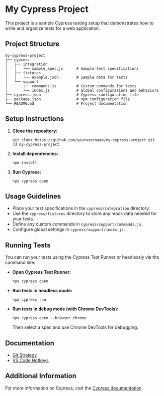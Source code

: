 # My Cypress Project

This project is a sample Cypress testing setup that demonstrates how to write and organize tests for a web application.

## Project Structure

```
my-cypress-project
├── cypress
│   ├── integration
│   │   └── sample_spec.js      # Sample test specifications
│   ├── fixtures
│   │   └── example.json        # Sample data for tests
│   └── support
│       ├── commands.js         # Custom commands for tests
│       └── index.js            # Global configurations and behaviors
├── cypress.json                # Cypress configuration file
├── package.json                # npm configuration file
└── README.md                   # Project documentation
```

## Setup Instructions

1. **Clone the repository:**
   ```
   git clone https://github.com/yourusername/my-cypress-project.git
   cd my-cypress-project
   ```

2. **Install dependencies:**
   ```
   npm install
   ```

3. **Run Cypress:**
   ```
   npx cypress open
   ```

## Usage Guidelines

- Place your test specifications in the `cypress/integration` directory.
- Use the `cypress/fixtures` directory to store any mock data needed for your tests.
- Define any custom commands in `cypress/support/commands.js`.
- Configure global settings in `cypress/support/index.js`.

## Running Tests

You can run your tests using the Cypress Test Runner or headlessly via the command line:

- **Open Cypress Test Runner:**
  ```
  npx cypress open
  ```

- **Run tests in headless mode:**
  ```
  npx cypress run
  ```

- **Run tests in debug mode (with Chrome DevTools):**
  ```
  npx cypress open --browser chrome
  ```
  Then select a spec and use Chrome DevTools for debugging.

## Documentation

- [Git Strategy](docs/git-strategy.md)
- [VS Code Hotkeys](docs/hotkeys.md)

## Additional Information

For more information on Cypress, visit the [Cypress documentation](https://docs.cypress.io).